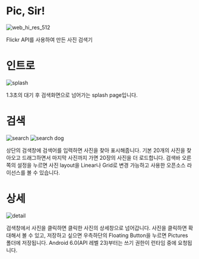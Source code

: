 # Pic, Sir!
![web_hi_res_512](https://user-images.githubusercontent.com/40908341/47954651-c8823180-dfcf-11e8-9ebb-3b84dc646db0.png)

Flickr API를 사용하여 만든 사진 검색기

# 인트로
![splash](https://user-images.githubusercontent.com/40908341/47954492-e0f14c80-dfcd-11e8-8135-368e6cc5d6c1.png)

1.3초의 대기 후 검색화면으로 넘어가는 splash page입니다.

# 검색
![search](https://user-images.githubusercontent.com/40908341/47954493-e2bb1000-dfcd-11e8-80f9-ed6e5f6c0a64.png)
![search dog](https://user-images.githubusercontent.com/40908341/47954598-0d599880-dfcf-11e8-96e1-6af3e4b51285.png)

상단의 검색창에 검색어를 입력하면 사진을 찾아 표시해줍니다.
기본 20개의 사진을 찾아오고 드래그하면서 마지막 사진까지 가면 20장의 사진을 더 로드합니다.
검색바 오른쪽의 설정을 누르면 사진 layout을 Linear나 Grid로 변경 가능하고 사용한 오픈소스 라이선스를 볼 수 있습니다.

# 상세
![detail](https://user-images.githubusercontent.com/40908341/47954498-01b9a200-dfce-11e8-87e9-87418a8c2522.png)

검색창에서 사진을 클릭하면 클릭한 사진의 상세창으로 넘어갑니다.
사진을 클릭하면 확대해서 볼 수 있고, 저장하고 싶으면 우측하단의 Floating Button을 누르면 Pictures 폴더에 저장됩니다.
Android 6.0(API 레벨 23)부터는 쓰기 권한이 런타임 중에 요청됩니다.
